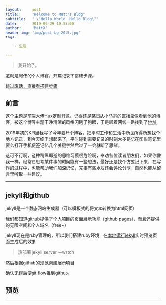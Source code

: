 ```yaml
---
layout:     post
title:      "Welcome to Matt's Blog"
subtitle:   " \"Hello World, Hello Blog\""
date:       2019-09-29 19:55:00
author:     "MattX"
header-img: "img/post-bg-2015.jpg"
tags:

    - 生活

---
```


> 我开始了。

这就是阿伟的个人博客，开篇记录下搭建步骤。

[跳过废话，直接看搭建步骤](#jekyll和github)

## 前言

这个主题是前端大佬Hux定制开源，记得还是某日从小马哥的直播录像看到他的博客，被这个博客主题干净清晰的风格闪瞎了狗眼，于是顺着网线一路找到了[地址](https://github.com/Huxpro/huxpro.github.io)

2019年初的KPI里我写了今年要开个博客，把平时工作和生活中所见所得所想找个地方记录，到今天终于想起来了，平时碰到需要记录的时刻大多是记在印象笔记里要么打开手机便签记忆几个关键字然后过了一会就断了思绪。

这可不行啊，这种稍纵即逝的思维习惯很危险啊，奉劝各位读者朋友们，如果你像我一样，经常在思考某件事的时候能有一些想法，最好还是找个方式记下来，在写作的过程中，也能帮助我们加深记忆，完事有些水友还会评论分享，自然也能从留言里听取一些建议。

---

## jekyll和github

jekyll是一个静态网站生成器（可以模板式的将文本转换为html网页）

我们都知道github提供了个人项目的页面展示功能（github pages），而且还提供的无限空间和个人域名（free~）

jekyll现在是ruby管理的，所以我们搭建ruby环境，在[本地运行jekyll](https://blog.csdn.net/mouday/article/details/79300135)实时预览页面生成后的效果

> 热部署 jekyll server --watch 

然后根据github的[规范](https://www.jianshu.com/p/b6dfc7c886a9)创建展示项目

确认无误后便git flow推到github。

## 预览

---

